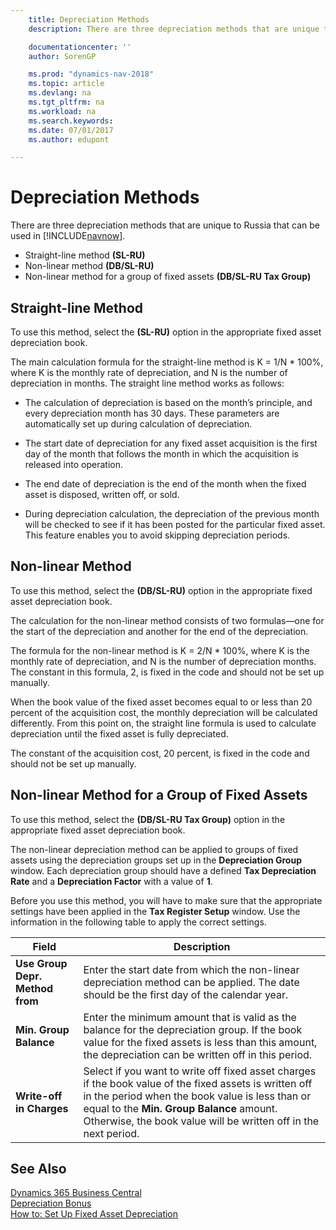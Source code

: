 ```yaml
---
    title: Depreciation Methods
    description: There are three depreciation methods that are unique to Russia that can be used in [!INCLUDE[navnow](../../includes/navnow_md.md)].

    documentationcenter: ''
    author: SorenGP

    ms.prod: "dynamics-nav-2018"
    ms.topic: article
    ms.devlang: na
    ms.tgt_pltfrm: na
    ms.workload: na
    ms.search.keywords:
    ms.date: 07/01/2017
    ms.author: edupont

---
```

# Depreciation Methods
There are three depreciation methods that are unique to Russia that can be used in [!INCLUDE[navnow](../../includes/navnow_md.md)].  

- Straight-line method **(SL-RU)**  
- Non-linear method **(DB/SL-RU)**  
- Non-linear method for a group of fixed assets **(DB/SL-RU Tax Group)**  

## Straight-line Method  
 To use this method, select the **(SL-RU)** option in the appropriate fixed asset depreciation book.  

 The main calculation formula for the straight-line method is K = 1/N * 100%, where K is the monthly rate of depreciation, and N is the number of depreciation in months. The straight line method works as follows:  

-   The calculation of depreciation is based on the month’s principle, and every depreciation month has 30 days. These parameters are automatically set up during calculation of depreciation.  

-   The start date of depreciation for any fixed asset acquisition is the first day of the month that follows the month in which the acquisition is released into operation.  

-   The end date of depreciation is the end of the month when the fixed asset is disposed, written off, or sold.  

-   During depreciation calculation, the depreciation of the previous month will be checked to see if it has been posted for the particular fixed asset. This feature enables you to avoid skipping depreciation periods.  

## Non-linear Method  
 To use this method, select the **(DB/SL-RU)** option in the appropriate fixed asset depreciation book.  

 The calculation for the non-linear method consists of two formulas—one for the start of the depreciation and another for the end of the depreciation.  

 The formula for the non-linear method is K = 2/N * 100%, where K is the monthly rate of depreciation, and N is the number of depreciation months. The constant in this formula, 2, is fixed in the code and should not be set up manually.  

 When the book value of the fixed asset becomes equal to or less than 20 percent of the acquisition cost, the monthly depreciation will be calculated differently. From this point on, the straight line formula is used to calculate depreciation until the fixed asset is fully depreciated.  

 The constant of the acquisition cost, 20 percent, is fixed in the code and should not be set up manually.  

## Non-linear Method for a Group of Fixed Assets  
 To use this method, select the **(DB/SL-RU Tax Group)** option in the appropriate fixed asset depreciation book.  

 The non-linear depreciation method can be applied to groups of fixed assets using the depreciation groups set up in the **Depreciation Group** window. Each depreciation group should have a defined **Tax Depreciation Rate** and a **Depreciation Factor** with a value of **1**.  

 Before you use this method, you will have to make sure that the appropriate settings have been applied in the **Tax Register Setup** window. Use the information in the following table to apply the correct settings.  

|Field|Description|  
|---------------------------------|---------------------------------------|  
|**Use Group Depr. Method from**|Enter the start date from which the non-linear depreciation method can be applied. The date should be the first day of the calendar year.|  
|**Min. Group Balance**|Enter the minimum amount that is valid as the balance for the depreciation group. If the book value for the fixed assets is less than this amount, the depreciation can be written off in this period.|  
|**Write-off in Charges**|Select if you want to write off fixed asset charges if the book value of the fixed assets is written off in the period when the book value is less than or equal to the **Min. Group Balance** amount. Otherwise, the book value will be written off in the next period.|  

## See Also
[Dynamics 365 Business Central](https://docs.microsoft.com/dynamics365/business-central/)  
[Depreciation Bonus](depreciation-bonus.md)   
 [How to: Set Up Fixed Asset Depreciation](../../fa-how-setup-depreciation.md)
